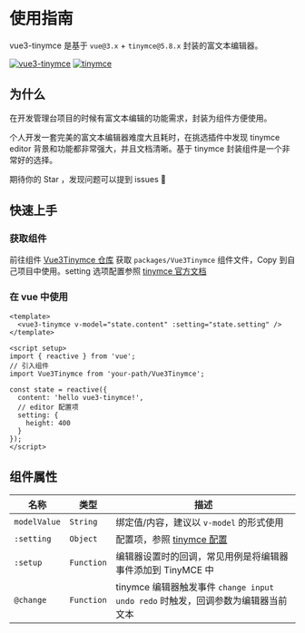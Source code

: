 # 使用指南

vue3-tinymce 是基于 `vue@3.x` + `tinymce@5.8.x` 封装的富文本编辑器。

[![vue3-tinymce](@assets/images/svg_vue3_tinymce.svg)](https://gitee.com/jsdawn/vue3-tinymce.git)
[![tinymce](@assets/images/svg_tinymce.svg)](https://www.tiny.cloud/docs/)

## 为什么

在开发管理台项目的时候有富文本编辑的功能需求，封装为组件方便使用。

个人开发一套完美的富文本编辑器难度大且耗时，在挑选插件中发现 tinymce editor 背景和功能都非常强大，并且文档清晰。基于 tinymce 封装组件是一个非常好的选择。

期待你的 Star <Badge type="tip" text="+1" vertical="top" /> ，发现问题可以提到 issues 👏

## 快速上手

### 获取组件

前往组件 [Vue3Tinymce 仓库](https://gitee.com/jsdawn/vue3-tinymce.git) 获取 `packages/Vue3Tinymce` 组件文件，Copy 到自己项目中使用。setting 选项配置参照 [tinymce 官方文档](https://www.tiny.cloud/docs/)

### 在 vue 中使用

```vue
<template>
  <vue3-tinymce v-model="state.content" :setting="state.setting" />
</template>

<script setup>
import { reactive } from 'vue';
// 引入组件
import Vue3Tinymce from 'your-path/Vue3Tinymce';

const state = reactive({
  content: 'hello vue3-tinymce!',
  // editor 配置项
  setting: {
    height: 400
  }
});
</script>
```

## 组件属性

| 名称         | 类型       | 描述                                                                                      |
| ------------ | ---------- | ----------------------------------------------------------------------------------------- |
| `modelValue` | `String`   | 绑定值/内容，建议以 `v-model` 的形式使用                                                  |
| `:setting`   | `Object`   | 配置项，参照 [tinymce 配置](https://www.tiny.cloud/docs/configure/integration-and-setup/) |
| `:setup`     | `Function` | 编辑器设置时的回调，常见用例是将编辑器事件添加到 TinyMCE 中                               |
| `@change`    | `Function` | tinymce 编辑器触发事件 `change input undo redo` 时触发，回调参数为编辑器当前文本          |
